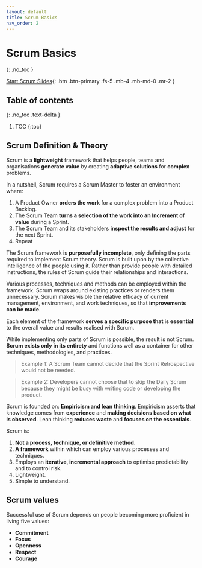 ```yaml
---
layout: default
title: Scrum Basics
nav_order: 2
---
```


# Scrum Basics
{: .no_toc }

[Start Scrum Slides](https://iamjackreed.github.io/deck){: .btn .btn-primary .fs-5 .mb-4 .mb-md-0 .mr-2 }

## Table of contents
{: .no_toc .text-delta }

1. TOC
{:toc}

## Scrum Definition & Theory

Scrum is a **lightweight** framework that helps people, teams and organisations **generate value** by creating **adaptive solutions** for **complex** problems.

In a nutshell, Scrum requires a Scrum Master to foster an environment where:

1. A Product Owner **orders the work** for a complex problem into a Product Backlog.
2. The Scrum Team **turns a selection of the work into an Increment of value** during a Sprint.
3. The Scrum Team and its stakeholders **inspect the results and adjust** for the next Sprint.
4. Repeat

The Scrum framework is **purposefully incomplete**, only defining the parts required to implement Scrum theory. Scrum is built upon by the collective intelligence of the people using it. Rather than provide people with detailed instructions, the rules of Scrum guide their relationships and interactions.

Various processes, techniques and methods can be employed within the framework. Scrum wraps around existing practices or renders them unnecessary. Scrum makes visible the relative efficacy of current management, environment, and work techniques, so that **improvements can be made**.

Each element of the framework **serves a specific purpose that is essential** to the overall value and results realised with Scrum.

While implementing only parts of Scrum is possible, the result is not Scrum. **Scrum exists only in its entirety** and functions well as a container for other techniques, methodologies, and practices.

> Example 1: A Scrum Team cannot decide that the Sprint Retrospective would not be needed.

> Example 2: Developers cannot choose that to skip the Daily Scrum because they might be busy with writing code or developing the product.

Scrum is founded on:
**Empiricism and lean thinking**. Empiricism asserts that knowledge comes from **experience** and **making decisions based on what is observed**. Lean thinking **reduces waste** and **focuses on the essentials**.

Scrum is:

1. **Not a process, technique, or definitive method**.
2. **A framework** within which can employ various processes and techniques.
3. Employs an **iterative, incremental approach** to optimise predictability and to control risk.
4. Lightweight.
5. Simple to understand.

## Scrum values

Successful use of Scrum depends on people becoming more proficient in living five values:

- **Commitment**
- **Focus**
- **Openness**
- **Respect**
- **Courage**
